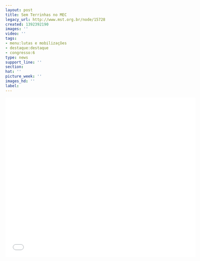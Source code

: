 ```yaml
---
layout: post
title: Sem Terrinhas no MEC
legacy_url: http://www.mst.org.br/node/15728
created: 1392392190
images: ''
video: ''
tags:
- menu:lutas e mobilizações
- destaque:destaque
- congresso:6
type: news
support_line: ''
section: 
hat: ''
picture_week: ''
images_hd: ''
label: 
---
```

<p style="text-align: center;"><iframe allowfullscreen="" src="//www.youtube.com/embed/BNcHX30oUrg" frameborder="0" height="500" width="600"></iframe></p>
